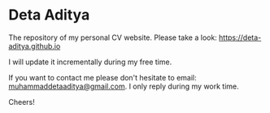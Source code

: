 # Deta Aditya

The repository of my personal CV website. Please take a look: 
https://deta-aditya.github.io

I will update it incrementally during my free time.

If you want to contact me please don't hesitate to email:
muhammaddetaaditya@gmail.com. I only reply during my work time.

Cheers!
